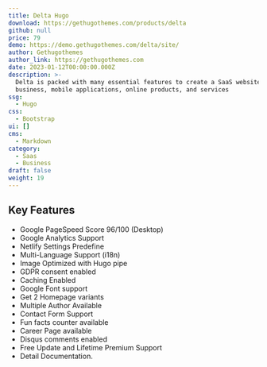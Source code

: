 ```yaml
---
title: Delta Hugo
download: https://gethugothemes.com/products/delta
github: null
price: 79
demo: https://demo.gethugothemes.com/delta/site/
author: Gethugothemes
author_link: https://gethugothemes.com
date: 2023-01-12T00:00:00.000Z
description: >-
  Delta is packed with many essential features to create a SaaS website for
  business, mobile applications, online products, and services
ssg:
  - Hugo
css:
  - Bootstrap
ui: []
cms:
  - Markdown
category:
  - Saas
  - Business
draft: false
weight: 19
---
```

## Key Features

- Google PageSpeed Score 96/100 (Desktop)
- Google Analytics Support
- Netlify Settings Predefine
- Multi-Language Support (i18n)
- Image Optimized with Hugo pipe
- GDPR consent enabled
- Caching Enabled
- Google Font support
- Get 2 Homepage variants
- Multiple Author Available
- Contact Form Support
- Fun facts counter available
- Career Page available
- Disqus comments enabled
- Free Update and Lifetime Premium Support
- Detail Documentation.
